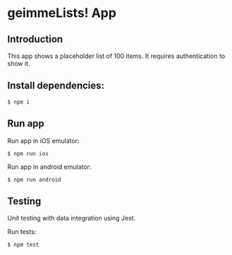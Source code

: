 # geimmeLists! App

## Introduction

This app shows a placeholder list of 100 items. It requires authentication to show it.

## Install dependencies: 

```shell
$ npm i
````

## Run app



Run app in iOS emulator: 

```shell
$ npm run ios
````

Run app in android emulator: 

```shell
$ npm run android
````

## Testing

Unit testing with data integration using Jest.

Run tests:

```shell
$ npm test
````